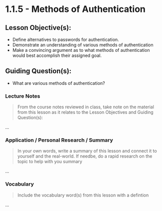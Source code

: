 # 1.1.5 - Methods of Authentication

## Lesson Objective(s):
- Define alternatives to passwords for authentication.
- Demonstrate an understanding of various methods of authentication
- Make a convincing argument as to what methods of authentication would best accomplish their
assigned goal.

## Guiding Question(s):
- What are various methods of authentication?

### Lecture Notes
> From the course notes reviewed in class, take note on the material from this lesson as it relates to the Lesson Objectives and Guiding Question(s):

...

### Application / Personal Research / Summary
> In your own words, write a summary of this lesson and connect it to yourself and the real-world. If needbe, do a rapid research on the topic to help with you summary

...

### Vocabulary
> Include the vocabulary word(s) from this lesson with a defintion

...
